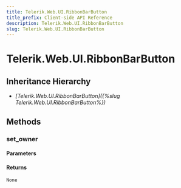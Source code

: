 ```yaml
---
title: Telerik.Web.UI.RibbonBarButton
title_prefix: Client-side API Reference
description: Telerik.Web.UI.RibbonBarButton
slug: Telerik.Web.UI.RibbonBarButton
---
```


# Telerik.Web.UI.RibbonBarButton  

## Inheritance Hierarchy

* *[Telerik.Web.UI.RibbonBarButton]({%slug Telerik.Web.UI.RibbonBarButton%})*


## Methods

###  set_owner

#### Parameters

#### Returns

`None` 



